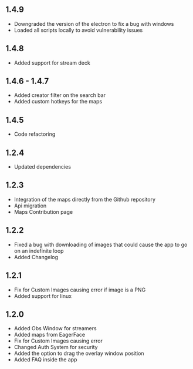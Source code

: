 ## 1.4.9
- Downgraded the version of the electron to fix a bug with windows
- Loaded all scripts locally to avoid vulnerability issues

## 1.4.8
- Added support for stream deck

## 1.4.6 - 1.4.7
- Added creator filter on the search bar
- Added custom hotkeys for the maps

## 1.4.5
- Code refactoring

## 1.2.4
- Updated dependencies

## 1.2.3
- Integration of the maps directly from the Github repository
- Api migration
- Maps Contribution page

## 1.2.2
- Fixed a bug with downloading of images that could cause the app to go on an indefinite loop
- Added Changelog

## 1.2.1 
- Fix for Custom Images causing error if image is a PNG
- Added support for linux

## 1.2.0
- Added Obs Window for streamers 
- Added maps from EagerFace 
- Fix for Custom Images causing error 
- Changed Auth System for security 
- Added the option to drag the overlay window position 
- Added FAQ inside the app
